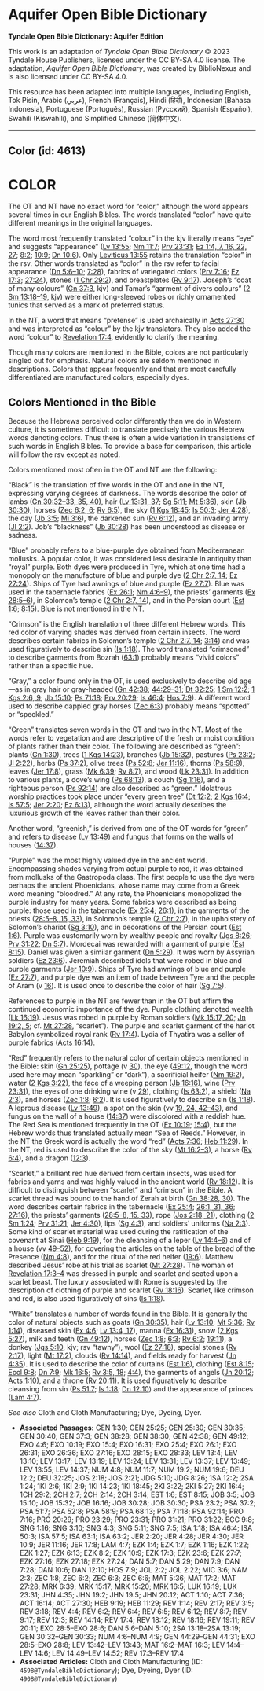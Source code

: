 # Aquifer Open Bible Dictionary

**Tyndale Open Bible Dictionary: Aquifer Edition**

This work is an adaptation of *Tyndale Open Bible Dictionary* © 2023 Tyndale House Publishers, licensed under the CC BY\-SA 4\.0 license. The adaptation, *Aquifer Open Bible Dictionary*, was created by BiblioNexus and is also licensed under CC BY\-SA 4\.0\.

This resource has been adapted into multiple languages, including English, Tok Pisin, Arabic (عربي), French (Français), Hindi (हिंदी), Indonesian (Bahasa Indonesia), Portuguese (Português), Russian (Русский), Spanish (Español), Swahili (Kiswahili), and Simplified Chinese (简体中文).



--------------------------------

## Color (id: 4613)

COLOR
=====

The OT and NT have no exact word for “color,” although the word appears several times in our English Bibles. The words translated “color” have quite different meanings in the original languages.

The word most frequently translated “colour” in the kjv literally means “eye” and suggests “appearance” ([Lv 13:55](https://ref.ly/Lev13:55); [Nm 11:7](https://ref.ly/Num11:7); [Prv 23:31](https://ref.ly/Prov23:31); [Ez 1:4, 7, 16, 22, 27](https://ref.ly/Ezek1:4,Ezek1:7,Ezek1:16,Ezek1:22,Ezek1:27); [8:2](https://ref.ly/Ezek8:2); [10:9](https://ref.ly/Ezek10:9); [Dn 10:6](https://ref.ly/Dan10:6)). Only [Leviticus 13:55](https://ref.ly/Lev13:55) retains the translation “color” in the rsv. Other words translated as “color” in the rsv refer to facial appearance ([Dn 5:6–10](https://ref.ly/Dan5:6-Dan5:10); [7:28](https://ref.ly/Dan7:28)), fabrics of variegated colors ([Prv 7:16](https://ref.ly/Prov7:16); [Ez 17:3](https://ref.ly/Ezek17:3); [27:24](https://ref.ly/Ezek27:24)), stones ([1 Chr 29:2](https://ref.ly/1Chr29:2)), and breastplates ([Rv 9:17](https://ref.ly/Rev9:17)). Joseph’s “coat of many colours” ([Gn 37:3](https://ref.ly/Gen37:3), kjv) and Tamar’s “garment of divers colours” ([2 Sm 13:18–19](https://ref.ly/2Sam13:18-2Sam13:19), kjv) were either long\-sleeved robes or richly ornamented tunics that served as a mark of preferred status.

In the NT, a word that means “pretense” is used archaically in [Acts 27:30](https://ref.ly/Acts27:30) and was interpreted as “colour” by the kjv translators. They also added the word “colour” to [Revelation 17:4](https://ref.ly/Rev17:4), evidently to clarify the meaning.

Though many colors are mentioned in the Bible, colors are not particularly singled out for emphasis. Natural colors are seldom mentioned in descriptions. Colors that appear frequently and that are most carefully differentiated are manufactured colors, especially dyes.

Colors Mentioned in the Bible
-----------------------------

Because the Hebrews perceived color differently than we do in Western culture, it is sometimes difficult to translate precisely the various Hebrew words denoting colors. Thus there is often a wide variation in translations of such words in English Bibles. To provide a base for comparison, this article will follow the rsv except as noted.

Colors mentioned most often in the OT and NT are the following:

“Black” is the translation of five words in the OT and one in the NT, expressing varying degrees of darkness. The words describe the color of lambs ([Gn 30:32–33, 35, 40](https://ref.ly/Gen30:32-Gen30:33,Gen30:35,Gen30:40)), hair ([Lv 13:31, 37](https://ref.ly/Lev13:31,Lev13:37); [Sg 5:11](https://ref.ly/Song5:11); [Mt 5:36](https://ref.ly/Matt5:36)), skin ([Jb 30:30](https://ref.ly/Job30:30)), horses ([Zec 6:2, 6](https://ref.ly/Zech6:2,Zech6:6); [Rv 6:5](https://ref.ly/Rev6:5)), the sky ([1 Kgs 18:45](https://ref.ly/1Kgs18:45); [Is 50:3](https://ref.ly/Isa50:3); [Jer 4:28](https://ref.ly/Jer4:28)), the day ([Jb 3:5](https://ref.ly/Job3:5); [Mi 3:6](https://ref.ly/Mic3:6)), the darkened sun ([Rv 6:12](https://ref.ly/Rev6:12)), and an invading army ([Jl 2:2](https://ref.ly/Joel2:2)). Job’s “blackness” ([Jb 30:28](https://ref.ly/Job30:28)) has been understood as disease or sadness.

“Blue” probably refers to a blue\-purple dye obtained from Mediterranean mollusks. A popular color, it was considered less desirable in antiquity than “royal” purple. Both dyes were produced in Tyre, which at one time had a monopoly on the manufacture of blue and purple dye ([2 Chr 2:7, 14](https://ref.ly/2Chr2:7,2Chr2:14); [Ez 27:24](https://ref.ly/Ezek27:24)). Ships of Tyre had awnings of blue and purple ([Ez 27:7](https://ref.ly/Ezek27:7)). Blue was used in the tabernacle fabrics ([Ex 26:1](https://ref.ly/Exod26:1); [Nm 4:6–9](https://ref.ly/Num4:6-Num4:9)), the priests’ garments ([Ex 28:5–6](https://ref.ly/Exod28:5-Exod28:6)), in Solomon’s temple ([2 Chr 2:7, 14](https://ref.ly/2Chr2:7,2Chr2:14)), and in the Persian court ([Est 1:6](https://ref.ly/Esth1:6); [8:15](https://ref.ly/Esth8:15)). Blue is not mentioned in the NT.

“Crimson” is the English translation of three different Hebrew words. This red color of varying shades was derived from certain insects. The word describes certain fabrics in Solomon’s temple ([2 Chr 2:7, 14](https://ref.ly/2Chr2:7,2Chr2:14); [3:14](https://ref.ly/2Chr3:14)) and was used figuratively to describe sin ([Is 1:18](https://ref.ly/Isa1:18)). The word translated “crimsoned” to describe garments from Bozrah ([63:1](https://ref.ly/Isa63:1)) probably means “vivid colors” rather than a specific hue.

“Gray,” a color found only in the OT, is used exclusively to describe old age—as in gray hair or gray\-headed ([Gn 42:38](https://ref.ly/Gen42:38); [44:29–31](https://ref.ly/Gen44:29-Gen44:31); [Dt 32:25](https://ref.ly/Deut32:25); [1 Sm 12:2](https://ref.ly/1Sam12:2); [1 Kgs 2:6, 9](https://ref.ly/1Kgs2:6,1Kgs2:9); [Jb 15:10](https://ref.ly/Job15:10); [Ps 71:18](https://ref.ly/Ps71:18); [Prv 20:29](https://ref.ly/Prov20:29); [Is 46:4](https://ref.ly/Isa46:4); [Hos 7:9](https://ref.ly/Hos7:9)). A different word used to describe dappled gray horses ([Zec 6:3](https://ref.ly/Zech6:3)) probably means “spotted” or “speckled.”

“Green” translates seven words in the OT and two in the NT. Most of the words refer to vegetation and are descriptive of the fresh or moist condition of plants rather than their color. The following are described as “green”: plants ([Gn 1:30](https://ref.ly/Gen1:30)), trees ([1 Kgs 14:23](https://ref.ly/1Kgs14:23)), branches ([Jb 15:32](https://ref.ly/Job15:32)), pastures ([Ps 23:2](https://ref.ly/Ps23:2); [Jl 2:22](https://ref.ly/Joel2:22)), herbs ([Ps 37:2](https://ref.ly/Ps37:2)), olive trees ([Ps 52:8](https://ref.ly/Ps52:8); [Jer 11:16](https://ref.ly/Jer11:16)), thorns ([Ps 58:9](https://ref.ly/Ps58:9)), leaves ([Jer 17:8](https://ref.ly/Jer17:8)), grass ([Mk 6:39](https://ref.ly/Mark6:39); [Rv 8:7](https://ref.ly/Rev8:7)), and wood ([Lk 23:31](https://ref.ly/Luke23:31)). In addition to various plants, a dove’s wing ([Ps 68:13](https://ref.ly/Ps68:13)), a couch ([Sg 1:16](https://ref.ly/Song1:16)), and a righteous person ([Ps 92:14](https://ref.ly/Ps92:14)) are also described as “green.” Idolatrous worship practices took place under “every green tree” ([Dt 12:2](https://ref.ly/Deut12:2); [2 Kgs 16:4](https://ref.ly/2Kgs16:4); [Is 57:5](https://ref.ly/Isa57:5); [Jer 2:20](https://ref.ly/Jer2:20); [Ez 6:13](https://ref.ly/Ezek6:13)), although the word actually describes the luxurious growth of the leaves rather than their color.

Another word, “greenish,” is derived from one of the OT words for “green” and refers to disease ([Lv 13:49](https://ref.ly/Lev13:49)) and fungus that forms on the walls of houses ([14:37](https://ref.ly/Lev14:37)).

“Purple” was the most highly valued dye in the ancient world. Encompassing shades varying from actual purple to red, it was obtained from mollusks of the Gastropoda class. The first people to use the dye were perhaps the ancient Phoenicians, whose name may come from a Greek word meaning “bloodred.” At any rate, the Phoenicians monopolized the purple industry for many years. Some fabrics were described as being purple: those used in the tabernacle ([Ex 25:4](https://ref.ly/Exod25:4); [26:1](https://ref.ly/Exod26:1)), in the garments of the priests ([28:5–8, 15, 33](https://ref.ly/Exod28:5-Exod28:8,Exod28:15,Exod28:33)), in Solomon’s temple ([2 Chr 2:7](https://ref.ly/2Chr2:7)), in the upholstery of Solomon’s chariot ([Sg 3:10](https://ref.ly/Song3:10)), and in decorations of the Persian court ([Est 1:6](https://ref.ly/Esth1:6)). Purple was customarily worn by wealthy people and royalty ([Jgs 8:26](https://ref.ly/Judg8:26); [Prv 31:22](https://ref.ly/Prov31:22); [Dn 5:7](https://ref.ly/Dan5:7)). Mordecai was rewarded with a garment of purple ([Est 8:15](https://ref.ly/Esth8:15)). Daniel was given a similar garment ([Dn 5:29](https://ref.ly/Dan5:29)). It was worn by Assyrian soldiers ([Ez 23:6](https://ref.ly/Ezek23:6)). Jeremiah described idols that were robed in blue and purple garments ([Jer 10:9](https://ref.ly/Jer10:9)). Ships of Tyre had awnings of blue and purple ([Ez 27:7](https://ref.ly/Ezek27:7)), and purple dye was an item of trade between Tyre and the people of Aram (v [16](https://ref.ly/Ezek27:16)). It is used once to describe the color of hair ([Sg 7:5](https://ref.ly/Song7:5)).

References to purple in the NT are fewer than in the OT but affirm the continued economic importance of the dye. Purple clothing denoted wealth ([Lk 16:19](https://ref.ly/Luke16:19)). Jesus was robed in purple by Roman soldiers ([Mk 15:17, 20](https://ref.ly/Mark15:17,Mark15:20); [Jn 19:2, 5](https://ref.ly/John19:2,John19:5); cf. [Mt 27:28](https://ref.ly/Matt27:28), “scarlet”). The purple and scarlet garment of the harlot Babylon symbolized royal rank ([Rv 17:4](https://ref.ly/Rev17:4)). Lydia of Thyatira was a seller of purple fabrics ([Acts 16:14](https://ref.ly/Acts16:14)).

“Red” frequently refers to the natural color of certain objects mentioned in the Bible: skin ([Gn 25:25](https://ref.ly/Gen25:25)), pottage (v [30](https://ref.ly/Gen25:30)), the eye ([49:12](https://ref.ly/Gen49:12), though the word used here may mean “sparkling” or “dark”), a sacrificial heifer ([Nm 19:2](https://ref.ly/Num19:2)), water ([2 Kgs 3:22](https://ref.ly/2Kgs3:22)), the face of a weeping person ([Jb 16:16](https://ref.ly/Job16:16)), wine ([Prv 23:31](https://ref.ly/Prov23:31)), the eyes of one drinking wine (v [29](https://ref.ly/Prov23:29)), clothing ([Is 63:2](https://ref.ly/Isa63:2)), a shield ([Na 2:3](https://ref.ly/Nah2:3)), and horses ([Zec 1:8](https://ref.ly/Zech1:8); [6:2](https://ref.ly/Zech6:2)). It is used figuratively to describe sin ([Is 1:18](https://ref.ly/Isa1:18)). A leprous disease ([Lv 13:49](https://ref.ly/Lev13:49)), a spot on the skin (vv [19, 24, 42–43](https://ref.ly/Lev13:19,Lev13:24,Lev13:42-Lev13:43)), and fungus on the wall of a house ([14:37](https://ref.ly/Lev14:37)) were discolored with a reddish hue. The Red Sea is mentioned frequently in the OT ([Ex 10:19](https://ref.ly/Exod10:19); [15:4](https://ref.ly/Exod15:4)), but the Hebrew words thus translated actually mean “Sea of Reeds.” However, in the NT the Greek word is actually the word “red” ([Acts 7:36](https://ref.ly/Acts7:36); [Heb 11:29](https://ref.ly/Heb11:29)). In the NT, red is used to describe the color of the sky ([Mt 16:2–3](https://ref.ly/Matt16:2-Matt16:3)), a horse ([Rv 6:4](https://ref.ly/Rev6:4)), and a dragon ([12:3](https://ref.ly/Rev12:3)).

“Scarlet,” a brilliant red hue derived from certain insects, was used for fabrics and yarns and was highly valued in the ancient world ([Rv 18:12](https://ref.ly/Rev18:12)). It is difficult to distinguish between “scarlet” and “crimson” in the Bible. A scarlet thread was bound to the hand of Zerah at birth ([Gn 38:28, 30](https://ref.ly/Gen38:28,Gen38:30)). The word describes certain fabrics in the tabernacle ([Ex 25:4](https://ref.ly/Exod25:4); [26:1, 31, 36](https://ref.ly/Exod26:1,Exod26:31,Exod26:36); [27:16](https://ref.ly/Exod27:16)), the priests’ garments ([28:5–8, 15, 33](https://ref.ly/Exod28:5-Exod28:8,Exod28:15,Exod28:33)), rope ([Jos 2:18, 21](https://ref.ly/Josh2:18,Josh2:21)), clothing ([2 Sm 1:24](https://ref.ly/2Sam1:24); [Prv 31:21](https://ref.ly/Prov31:21); [Jer 4:30](https://ref.ly/Jer4:30)), lips ([Sg 4:3](https://ref.ly/Song4:3)), and soldiers’ uniforms ([Na 2:3](https://ref.ly/Nah2:3)). Some kind of scarlet material was used during the ratification of the covenant at Sinai ([Heb 9:19](https://ref.ly/Heb9:19)), for the cleansing of a leper ([Lv 14:4–6](https://ref.ly/Lev14:4-Lev14:6)) and of a house (vv [49–52](https://ref.ly/Lev14:49-Lev14:52)), for covering the articles on the table of the bread of the Presence ([Nm 4:8](https://ref.ly/Num4:8)), and for the ritual of the red heifer ([19:6](https://ref.ly/Num19:6)). Matthew described Jesus’ robe at his trial as scarlet ([Mt 27:28](https://ref.ly/Matt27:28)). The woman of [Revelation 17:3–4](https://ref.ly/Rev17:3-Rev17:4) was dressed in purple and scarlet and seated upon a scarlet beast. The luxury associated with Rome is suggested by the description of clothing of purple and scarlet ([Rv 18:16](https://ref.ly/Rev18:16)). Scarlet, like crimson and red, is also used figuratively of sins ([Is 1:18](https://ref.ly/Isa1:18)).

“White” translates a number of words found in the Bible. It is generally the color of natural objects such as goats ([Gn 30:35](https://ref.ly/Gen30:35)), hair ([Lv 13:10](https://ref.ly/Lev13:10); [Mt 5:36](https://ref.ly/Matt5:36); [Rv 1:14](https://ref.ly/Rev1:14)), diseased skin ([Ex 4:6](https://ref.ly/Exod4:6); [Lv 13:4, 17](https://ref.ly/Lev13:4,Lev13:17)), manna ([Ex 16:31](https://ref.ly/Exod16:31)), snow ([2 Kgs 5:27](https://ref.ly/2Kgs5:27)), milk and teeth ([Gn 49:12](https://ref.ly/Gen49:12)), horses ([Zec 1:8](https://ref.ly/Zech1:8); [6:3](https://ref.ly/Zech6:3); [Rv 6:2](https://ref.ly/Rev6:2); [19:11](https://ref.ly/Rev19:11)), a donkey ([Jgs 5:10](https://ref.ly/Judg5:10), kjv; rsv “tawny”), wool ([Ez 27:18](https://ref.ly/Ezek27:18)), special stones ([Rv 2:17](https://ref.ly/Rev2:17)), light ([Mt 17:2](https://ref.ly/Matt17:2)), clouds ([Rv 14:14](https://ref.ly/Rev14:14)), and fields ready for harvest ([Jn 4:35](https://ref.ly/John4:35)). It is used to describe the color of curtains ([Est 1:6](https://ref.ly/Esth1:6)), clothing ([Est 8:15](https://ref.ly/Esth8:15); [Eccl 9:8](https://ref.ly/Eccl9:8); [Dn 7:9](https://ref.ly/Dan7:9); [Mk 16:5](https://ref.ly/Mark16:5); [Rv 3:5, 18](https://ref.ly/Rev3:5,Rev3:18); [4:4](https://ref.ly/Rev4:4)), the garments of angels ([Jn 20:12](https://ref.ly/John20:12); [Acts 1:10](https://ref.ly/Acts1:10)), and a throne ([Rv 20:11](https://ref.ly/Rev20:11)). It is used figuratively to describe cleansing from sin ([Ps 51:7](https://ref.ly/Ps51:7); [Is 1:18](https://ref.ly/Isa1:18); [Dn 12:10](https://ref.ly/Dan12:10)) and the appearance of princes ([Lam 4:7](https://ref.ly/Lam4:7)).

*See also* Cloth and Cloth Manufacturing; Dye, Dyeing, Dyer.

* **Associated Passages:** GEN 1:30; GEN 25:25; GEN 25:30; GEN 30:35; GEN 30:40; GEN 37:3; GEN 38:28; GEN 38:30; GEN 42:38; GEN 49:12; EXO 4:6; EXO 10:19; EXO 15:4; EXO 16:31; EXO 25:4; EXO 26:1; EXO 26:31; EXO 26:36; EXO 27:16; EXO 28:15; EXO 28:33; LEV 13:4; LEV 13:10; LEV 13:17; LEV 13:19; LEV 13:24; LEV 13:31; LEV 13:37; LEV 13:49; LEV 13:55; LEV 14:37; NUM 4:8; NUM 11:7; NUM 19:2; NUM 19:6; DEU 12:2; DEU 32:25; JOS 2:18; JOS 2:21; JDG 5:10; JDG 8:26; 1SA 12:2; 2SA 1:24; 1KI 2:6; 1KI 2:9; 1KI 14:23; 1KI 18:45; 2KI 3:22; 2KI 5:27; 2KI 16:4; 1CH 29:2; 2CH 2:7; 2CH 2:14; 2CH 3:14; EST 1:6; EST 8:15; JOB 3:5; JOB 15:10; JOB 15:32; JOB 16:16; JOB 30:28; JOB 30:30; PSA 23:2; PSA 37:2; PSA 51:7; PSA 52:8; PSA 58:9; PSA 68:13; PSA 71:18; PSA 92:14; PRO 7:16; PRO 20:29; PRO 23:29; PRO 23:31; PRO 31:21; PRO 31:22; ECC 9:8; SNG 1:16; SNG 3:10; SNG 4:3; SNG 5:11; SNG 7:5; ISA 1:18; ISA 46:4; ISA 50:3; ISA 57:5; ISA 63:1; ISA 63:2; JER 2:20; JER 4:28; JER 4:30; JER 10:9; JER 11:16; JER 17:8; LAM 4:7; EZK 1:4; EZK 1:7; EZK 1:16; EZK 1:22; EZK 1:27; EZK 6:13; EZK 8:2; EZK 10:9; EZK 17:3; EZK 23:6; EZK 27:7; EZK 27:16; EZK 27:18; EZK 27:24; DAN 5:7; DAN 5:29; DAN 7:9; DAN 7:28; DAN 10:6; DAN 12:10; HOS 7:9; JOL 2:2; JOL 2:22; MIC 3:6; NAM 2:3; ZEC 1:8; ZEC 6:2; ZEC 6:3; ZEC 6:6; MAT 5:36; MAT 17:2; MAT 27:28; MRK 6:39; MRK 15:17; MRK 15:20; MRK 16:5; LUK 16:19; LUK 23:31; JHN 4:35; JHN 19:2; JHN 19:5; JHN 20:12; ACT 1:10; ACT 7:36; ACT 16:14; ACT 27:30; HEB 9:19; HEB 11:29; REV 1:14; REV 2:17; REV 3:5; REV 3:18; REV 4:4; REV 6:2; REV 6:4; REV 6:5; REV 6:12; REV 8:7; REV 9:17; REV 12:3; REV 14:14; REV 17:4; REV 18:12; REV 18:16; REV 19:11; REV 20:11; EXO 28:5–EXO 28:6; DAN 5:6–DAN 5:10; 2SA 13:18–2SA 13:19; GEN 30:32–GEN 30:33; NUM 4:6–NUM 4:9; GEN 44:29–GEN 44:31; EXO 28:5–EXO 28:8; LEV 13:42–LEV 13:43; MAT 16:2–MAT 16:3; LEV 14:4–LEV 14:6; LEV 14:49–LEV 14:52; REV 17:3–REV 17:4
* **Associated Articles:** Cloth and Cloth Manufacturing (ID: `4598@TyndaleBibleDictionary`); Dye, Dyeing, Dyer (ID: `4908@TyndaleBibleDictionary`)

